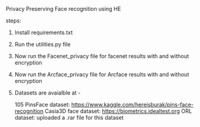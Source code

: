 
Privacy Preserving Face recognition using HE

steps:  
1. Install requirements.txt
2. Run the utilities.py file
3. Now run the Facenet_privacy file for facenet results with and without encryption
4. Now run the Arcface_privacy file for Arcface results with and without encryption
5. Datasets are avaialble at -

    105 PinsFace dataset: https://www.kaggle.com/hereisburak/pins-face-recognition
    Casia3D face dataset: https://biometrics.idealtest.org
    ORL dataset: uploaded a .rar file for this dataset
   
